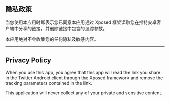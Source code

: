 ## 隐私政策

当您使用本应用时即表示您已同意本应用通过 Xposed 框架读取您在推特安卓客户端中分享的链接，并删除链接中包含的追踪参数。

本应用绝对不会收集您的任何隐私及敏感内容。

----

## Privacy Policy

When you use this app, you agree that this app will read the link you share in the Twitter Android client through the Xposed framework and remove the tracking parameters contained in the link.

This application will never collect any of your private and sensitive content.

